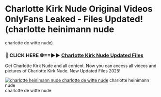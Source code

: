 # Charlotte Kirk Nude Original Videos 0nlyFans Leaked - Files Updated! (charlotte heinimann nude<br>
charlotte de witte nude)

<h3>🔴 CLICK HERE 🌐==►► <a href="https://tinyurl.com/2p9ay9w9" rel="nofollow">Charlotte Kirk Nude Updated Files</a></h3>

Get Charlotte Kirk Nude and all content. Now you can access all videos and pictures of Charlotte Kirk Nude. New Updated Files 2025!

[![charlotte heinimann nude<br>
charlotte de witte nude](https://i.imgur.com/KQgVmj3.gif)](https://tinyurl.com/2p9ay9w9)
charlotte heinimann nude<br>
charlotte de witte nude